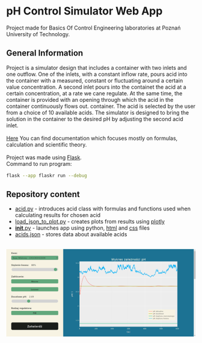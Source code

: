 # pH Control Simulator Web App

Project made for Basics Of Control Engineering laboratories at Poznań University of Technology.

## General Information
Project is a simulator design that includes a container with two inlets and one outflow. One of the inlets, with a constant inflow rate, pours acid into the container with a measured, constant or fluctuating around a certain value concentration.
A second inlet pours into the containet the acid at a certain concentration, at a rate we cane regulate.
At the same time, the container is provided with an opening through which the acid in the container continuously flows out.
container. The acid is selected by the user from a choice of 10 available acids.
The simulator is designed to bring the solution in the container to the desired pH by adjusting the second acid inlet.<br /><br />
[Here](documentation/Sprawozdanie.pdf) You can find documentation which focuses mostly on formulas, calculation and scientific theory.<br /><br />
Project was made using [Flask](https://flask.palletsprojects.com/).<br />
Command to run program:
```bash
flask --app flaskr run --debug
```
## Repository content
* [acid.py](flaskr/acid.py) - introduces acid class with formulas and functions used when calculating results for chosen acid
* [load_json_to_plot.py](flaskr/load_json_to_plot.py) - creates plots from results using [plotly](https://plotly.com/python/)
* [__init__.py](flaskr/__init__.py) - launches app using python, [html](flaskr/templates/home.html) and [css](flaskr/static/styles.css) files
* [acids.json](flaskr/acids.json) - stores data about available acids<br /><br />

<img src="documentation/images/mlekowy_88_2_69.png" alt="drawing" width="750"/>
